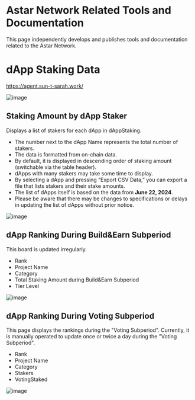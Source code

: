 # Astar Network Related Tools and Documentation

This page independently develops and publishes tools and documentation related to the Astar Network.

dApp Staking Data
=============

https://agent.sun-t-sarah.work/

![image](https://github.com/tksarah/bc/assets/11060137/d2789ec1-3580-451b-8c43-e50e7907a213)

## Staking Amount by dApp Staker

Displays a list of stakers for each dApp in dAppStaking.

- The number next to the dApp Name represents the total number of stakers.
- The data is formatted from on-chain data.
- By default, it is displayed in descending order of staking amount (switchable via the table header).
- dApps with many stakers may take some time to display.
- By selecting a dApp and pressing “Export CSV Data,” you can export a file that lists stakers and their stake amounts.
- The list of dApps itself is based on the data from **June 22, 2024**.
- Please be aware that there may be changes to specifications or delays in updating the list of dApps without prior notice.

![image](https://github.com/tksarah/bc/assets/11060137/2607cb82-f854-43f6-b56d-071a538abe54)

## dApp Ranking During Build&Earn Subperiod

This board is updated irregularly.

- Rank
- Project Name
- Category
- Total Staking Amount during Build&Earn Subperiod
- Tier Level

![image](https://github.com/tksarah/bc/assets/11060137/96a4deb7-da42-4e24-acd5-e54a7ea50656)


## dApp Ranking During Voting Subperiod

This page displays the rankings during the "Voting Subperiod". 
Currently, it is manually operated to update once or twice a day during the "Voting Subperiod".

- Rank
- Project Name
- Category
- Stakers
- VotingStaked

![image](https://github.com/tksarah/bc/assets/11060137/f4533b9c-9a63-4b3b-a06a-c21108cb5dd4)



